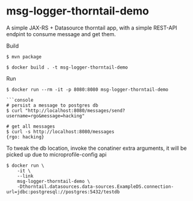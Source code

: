 # msg-logger-thorntail-demo

A simple JAX-RS + Datasource thorntail app, with a simple REST-API endpint to consume message and get them.

Build
```console
$ mvn package 

$ docker build . -t msg-logger-thorntail-demo  
```

Run 
```console
$ docker run --rm -it -p 8080:8080 msg-logger-thorntail-demo  

```console
# persist a message to postgres db
$ curl "http://localhost:8080/messages/send?username=rgo&message=hacking"
```
```console
# get all messages
$ curl -s http://localhost:8080/messages
{rgo: hacking}
```

To tweak the db location, invoke the conatiner extra arguments, it will be picked up due to microprofile-config api
```console
$ docker run \
    -it \
    --link 
    msg-logger-thorntail-demo \
    -Dthorntail.datasources.data-sources.ExampleDS.connection-url=jdbc:postgresql://postgres:5432/testdb
```

